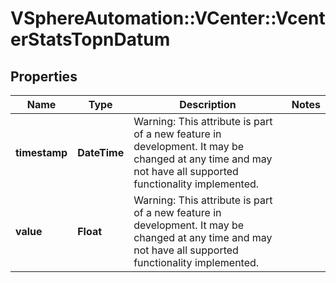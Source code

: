# VSphereAutomation::VCenter::VcenterStatsTopnDatum

## Properties
Name | Type | Description | Notes
------------ | ------------- | ------------- | -------------
**timestamp** | **DateTime** | Warning: This attribute is part of a new feature in development. It may be changed at any time and may not have all supported functionality implemented. | 
**value** | **Float** | Warning: This attribute is part of a new feature in development. It may be changed at any time and may not have all supported functionality implemented. | 


